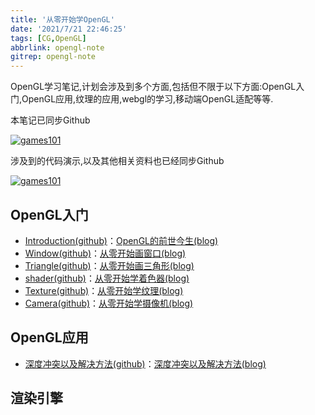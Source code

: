 ```yaml
---
title: '从零开始学OpenGL'
date: '2021/7/21 22:46:25'
tags: [CG,OpenGL]
abbrlink: opengl-note
gitrep: opengl-note
---
```


OpenGL学习笔记,计划会涉及到多个方面,包括但不限于以下方面:OpenGL入门,OpenGL应用,纹理的应用,webgl的学习,移动端OpenGL适配等等.

本笔记已同步Github

[![games101](https://github-readme-stats.vercel.app/api/pin/?username=ours1984&repo=opengl-note&show_owner)](https://github.com/ours1984/opengl-note)

涉及到的代码演示,以及其他相关资料也已经同步Github

[![games101](https://github-readme-stats.vercel.app/api/pin/?username=ours1984&repo=note-code&show_owner)](https://github.com/ours1984/note-code)

<!--more-->

## OpenGL入门

- [Introduction(github)](opengl-introduction.md)：[OpenGL的前世今生(blog)](https://blog.ours1984.top/posts/opengl-introduction/)
- [Window(github)](opengl-window.md)：[从零开始画窗口(blog)](https://blog.ours1984.top/posts/opengl-window/)
- [Triangle(github)](opengl-triangle.md)：[从零开始画三角形(blog)](https://blog.ours1984.top/posts/opengl-triangle/)
- [shader(github)](opengl-shader.md)：[从零开始学着色器(blog)](https://blog.ours1984.top/posts/opengl-shader/)
- [Texture(github)](opengl-texture.md)：[从零开始学纹理(blog)](https://blog.ours1984.top/posts/opengl-texture/)
- [Camera(github)](opengl-camera.md)：[从零开始学摄像机(blog)](https://blog.ours1984.top/posts/opengl-camera/)

## OpenGL应用

- [深度冲突以及解决方法(github)](depth-conflict.md)：[深度冲突以及解决方法(blog)](https://blog.ours1984.top/posts/depth-conflict/)

## 渲染引擎
